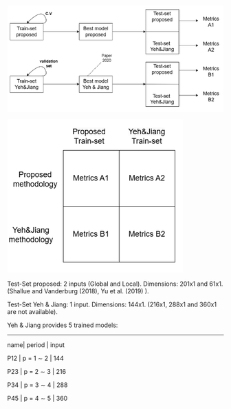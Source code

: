 ![experimentos](experimentos.png)

![experimentos_table](experimentos_table.png)



Test-Set proposed: 2 inputs (Global and Local). Dimensions: 201x1 and 61x1. (Shallue and Vanderburg (2018), Yu et al. (2019) ).

Test-Set Yeh & Jiang: 1 input. Dimensions: 144x1. (216x1, 288x1 and 360x1 are not available).

Yeh & Jiang provides 5 trained models:

---

name| period    | input

P12 | p = 1 ∼ 2 | 144

P23 | p = 2 ∼ 3 | 216

P34 | p = 3 ∼ 4 | 288

P45 | p = 4 ∼ 5 | 360 
